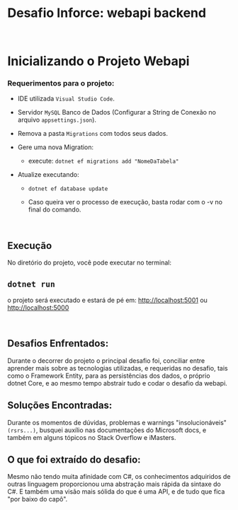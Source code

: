 # <b>Desafio Inforce: webapi backend</b>
<br/>



# Inicializando o Projeto Webapi</b>

### Requerimentos para o projeto:
  - IDE utilizada `Visual Studio Code`.
  - Servidor `MySQL` Banco de Dados (Configurar a String de Conexão no arquivo `appsettings.json`).

  - Remova a pasta `Migrations` com todos seus dados.

  - Gere uma nova Migration:  
    - execute: `dotnet ef migrations add "NomeDaTabela"`
    
  - Atualize executando:
    - `dotnet ef database update`
    
    - Caso queira ver o processo de execução, basta rodar com o -v no final do comando.


<br/>

## Execução

No diretório do projeto, você pode executar no terminal:
## `dotnet run`
o projeto será executado e estará de pé em:
[http://localhost:5001](http://localhost:5001) ou [http://localhost:5000](http://localhost:5000)

<br/>

## Desafios Enfrentados:
Durante o decorrer do projeto o principal desafio foi, conciliar entre aprender mais sobre as tecnologias utilizadas, e requeridas no desafio, tais como o Framework Entity, para as persistências dos dados, o próprio dotnet Core, e ao mesmo tempo abstrair tudo e codar o desafio da webapi.

## Soluções Encontradas:
Durante os momentos de dúvidas, problemas e warnings "insolucionáveis" `(rsrs...)`, busquei auxílio nas documentações do Microsoft docs, e também em alguns tópicos no Stack Overflow e iMasters.

## O que foi extraído do desafio:
Mesmo não tendo muita afinidade com C#, os conhecimentos adquiridos de outras linguagem proporcionou uma abstração mais rápida da sintaxe do C#. E também uma visão mais sólida do que é uma API, e de tudo que fica "por baixo do capô".


